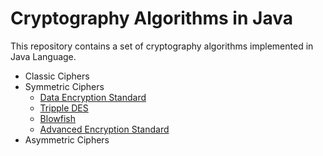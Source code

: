 # Cryptography Algorithms in Java
This repository contains a set of cryptography algorithms implemented in Java Language.
- Classic Ciphers
- Symmetric Ciphers
  - [Data Encryption Standard](https://github.com/fahdarhalai/CryptographyJava/blob/master/Cryptography/src/SymmetricCryptography/DES.java)
  - [Tripple DES](https://github.com/fahdarhalai/CryptographyJava/blob/master/Cryptography/src/SymmetricCryptography/TripleDES.java)
  - [Blowfish](https://github.com/fahdarhalai/CryptographyJava/blob/master/Cryptography/src/SymmetricCryptography/Blowfish.java)
  - [Advanced Encryption Standard](https://github.com/fahdarhalai/CryptographyJava/blob/master/Cryptography/src/SymmetricCryptography/AES.java)
- Asymmetric Ciphers
